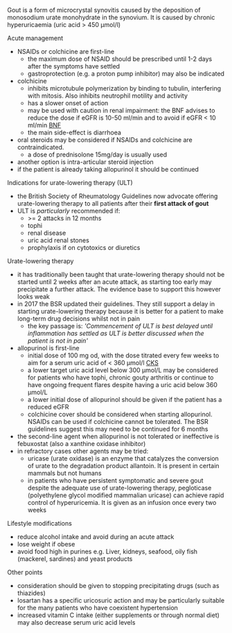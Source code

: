 Gout is a form of microcrystal synovitis caused by the deposition of monosodium urate monohydrate in the synovium. It is caused by chronic hyperuricaemia (uric acid \> 450 µmol/l)  
  
Acute management  
* NSAIDs or colchicine are first\-line
	+ the maximum dose of NSAID should be prescribed until 1\-2 days after the symptoms have settled
	+ gastroprotection (e.g. a proton pump inhibitor) may also be indicated
* colchicine
	+ inhibits microtubule polymerization by binding to tubulin, interfering with mitosis. Also inhibits neutrophil motility and activity
	+ has a slower onset of action
	+ may be used with caution in renal impairment: the BNF advises to reduce the dose if eGFR is 10\-50 ml/min and to avoid if eGFR \< 10 ml/min [BNF](https://bnf.nice.org.uk/drugs/colchicine/#renal-impairment "BNF - Colchicine")
	+ the main side\-effect is diarrhoea
* oral steroids may be considered if NSAIDs and colchicine are contraindicated.
	+ a dose of prednisolone 15mg/day is usually used
* another option is intra\-articular steroid injection
* if the patient is already taking allopurinol it should be continued

  
Indications for urate\-lowering therapy (ULT)  
* the British Society of Rheumatology Guidelines now advocate offering urate\-lowering therapy to all patients after their **first attack of gout**
* ULT is *particularly* recommended if:
	+ \>\= 2 attacks in 12 months
	+ tophi
	+ renal disease
	+ uric acid renal stones
	+ prophylaxis if on cytotoxics or diuretics

  
Urate\-lowering therapy  
* it has traditionally been taught that urate\-lowering therapy should not be started until 2 weeks after an acute attack, as starting too early may precipitate a further attack. The evidence base to support this however looks weak
* in 2017 the BSR updated their guidelines. They still support a delay in starting urate\-lowering therapy because it is better for a patient to make long\-term drug decisions whilst not in pain
	+ the key passage is: *'Commencement of ULT is best delayed until inflammation has settled as ULT is better discussed when the patient is not in pain'*
* allopurinol is first\-line
	+ initial dose of 100 mg od, with the dose titrated every few weeks to aim for a serum uric acid of \< 360 µmol/l [CKS](https://cks.nice.org.uk/topics/gout/management/preventing-gout/#:~:text=Aim%20for%20a%20target%20serum%20urate%20level%20below%20360%20micromol/L "Clinical Knowledge Summaries - Gout guidelines")
	+ a lower target uric acid level below 300 µmol/L may be considered for patients who have tophi, chronic gouty arthritis or continue to have ongoing frequent flares despite having a uric acid below 360 µmol/L
	+ a lower initial dose of allopurinol should be given if the patient has a reduced eGFR
	+ colchicine cover should be considered when starting allopurinol. NSAIDs can be used if colchicine cannot be tolerated. The BSR guidelines suggest this may need to be continued for 6 months
* the second\-line agent when allopurinol is not tolerated or ineffective is febuxostat (also a xanthine oxidase inhibitor)
* in refractory cases other agents may be tried:
	+ uricase (urate oxidase) is an enzyme that catalyzes the conversion of urate to the degradation product allantoin. It is present in certain mammals but not humans
	+ in patients who have persistent symptomatic and severe gout despite the adequate use of urate\-lowering therapy, pegloticase (polyethylene glycol modified mammalian uricase) can achieve rapid control of hyperuricemia. It is given as an infusion once every two weeks

  
Lifestyle modifications  
* reduce alcohol intake and avoid during an acute attack
* lose weight if obese
* avoid food high in purines e.g. Liver, kidneys, seafood, oily fish (mackerel, sardines) and yeast products

  
Other points  
* consideration should be given to stopping precipitating drugs (such as thiazides)
* losartan has a specific uricosuric action and may be particularly suitable for the many patients who have coexistent hypertension
* increased vitamin C intake (either supplements or through normal diet) may also decrease serum uric acid levels
